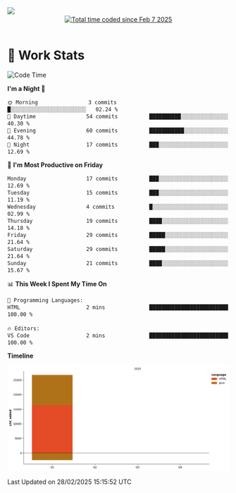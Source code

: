 <img src="https://capsule-render.vercel.app/api?type=waving&color=E0D7C8&height=200&section=header&text=Jeong8333&animation=fadeIn&fontColor=6D4930&fontSize=65&fontAlignY=60&stroke=6D4930&strokeWidth=3" />

<div align = center>
<a href="https://wakatime.com/@9207cd9b-e0ca-4b15-bb6a-6ad0a31854f8"><img src="https://wakatime.com/badge/user/9207cd9b-e0ca-4b15-bb6a-6ad0a31854f8.svg" alt="Total time coded since Feb 7 2025" /></a>
</div>
<br>

# 📝 **Work Stats**


<!--START_SECTION:waka-->
![Code Time](http://img.shields.io/badge/Code%20Time-7%20hrs%2038%20mins-blue)

**I'm a Night 🦉** 

```text
🌞 Morning                3 commits           █░░░░░░░░░░░░░░░░░░░░░░░░   02.24 % 
🌆 Daytime                54 commits          ██████████░░░░░░░░░░░░░░░   40.30 % 
🌃 Evening                60 commits          ███████████░░░░░░░░░░░░░░   44.78 % 
🌙 Night                  17 commits          ███░░░░░░░░░░░░░░░░░░░░░░   12.69 % 
```
📅 **I'm Most Productive on Friday** 

```text
Monday                   17 commits          ███░░░░░░░░░░░░░░░░░░░░░░   12.69 % 
Tuesday                  15 commits          ███░░░░░░░░░░░░░░░░░░░░░░   11.19 % 
Wednesday                4 commits           █░░░░░░░░░░░░░░░░░░░░░░░░   02.99 % 
Thursday                 19 commits          ████░░░░░░░░░░░░░░░░░░░░░   14.18 % 
Friday                   29 commits          █████░░░░░░░░░░░░░░░░░░░░   21.64 % 
Saturday                 29 commits          █████░░░░░░░░░░░░░░░░░░░░   21.64 % 
Sunday                   21 commits          ████░░░░░░░░░░░░░░░░░░░░░   15.67 % 
```


📊 **This Week I Spent My Time On** 

```text
💬 Programming Languages: 
HTML                     2 mins              █████████████████████████   100.00 % 

🔥 Editors: 
VS Code                  2 mins              █████████████████████████   100.00 % 
```

**Timeline**

![Lines of Code chart](https://raw.githubusercontent.com/Jeong8333/Jeong8333/main/assets/bar_graph.png)


 Last Updated on 28/02/2025 15:15:52 UTC
<!--END_SECTION:waka-->

